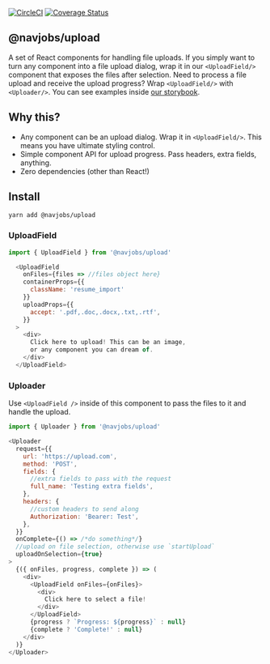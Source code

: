 [![CircleCI](https://circleci.com/gh/navjobs/upload.svg?style=svg)](https://circleci.com/gh/navjobs/upload)
[![Coverage Status](https://coveralls.io/repos/github/navjobs/upload/badge.svg?branch=master)](https://coveralls.io/github/navjobs/upload?branch=master)

## @navjobs/upload

A set of React components for handling file uploads. If you simply want to turn any component into a file upload dialog, wrap it in our `<UploadField/>` component that exposes the files after selection. Need to process a file upload and receive the upload progress? Wrap `<UploadField/>` with `<Uploader/>`. You can see examples inside [our storybook](/stories/index.js).


## Why this?

- Any component can be an upload dialog. Wrap it in `<UploadField/>`. This means you have ultimate styling control.
- Simple component API for upload progress. Pass headers, extra fields, anything.
- Zero dependencies (other than React!)

## Install

```
yarn add @navjobs/upload
```


### UploadField

```js
import { UploadField } from '@navjobs/upload'

  <UploadField
    onFiles={files => //files object here}
    containerProps={{
      className: 'resume_import'
    }}
    uploadProps={{
      accept: '.pdf,.doc,.docx,.txt,.rtf',
    }}
  >
    <div>
      Click here to upload! This can be an image,
      or any component you can dream of.
    </div>
  </UploadField>
```

### Uploader

Use `<UploadField />` inside of this component to pass the files to it and handle the upload.

```js
import { Uploader } from '@navjobs/upload'

<Uploader
  request={{
    url: 'https://upload.com',
    method: 'POST',
    fields: {
      //extra fields to pass with the request
      full_name: 'Testing extra fields',
    },
    headers: {
      //custom headers to send along
      Authorization: 'Bearer: Test',
    },
  }}
  onComplete={() => /*do something*/}
  //upload on file selection, otherwise use `startUpload`
  uploadOnSelection={true}
>
  {({ onFiles, progress, complete }) => (
    <div>
      <UploadField onFiles={onFiles}>
        <div>
          Click here to select a file!
        </div>
      </UploadField>
      {progress ? `Progress: ${progress}` : null}
      {complete ? 'Complete!' : null}
    </div>
  )}
</Uploader>
```

